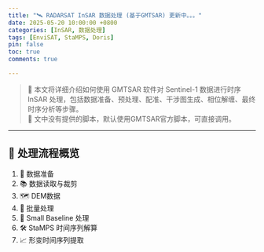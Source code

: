 ```yaml
---
title: "🛰️ RADARSAT InSAR 数据处理 (基于GMTSAR) 更新中。。。"
date: 2025-05-20 10:00:00 +0800
categories: [InSAR, 数据处理]
tags: [EnviSAT, StaMPS, Doris]
pin: false
toc: true
comments: true

---
```


> 🎯 本文将详细介绍如何使用 GMTSAR 软件对 Sentinel-1 数据进行时序 InSAR 处理，包括数据准备、预处理、配准、干涉图生成、相位解缠、最终时序分析等步骤。<br>
> 🤔 文中没有提供的脚本，默认使用GMTSAR官方脚本，可直接调用。

---
## 🧭 处理流程概览

1. 📁 数据准备  
2. 📚 数据读取与裁剪   
3. 🗺️ DEM数据  
4. 🌊 批量处理  
5. 🌈 Small Baseline 处理
6. 🛠️ StaMPS 时间序列解算
7. 📈 形变时间序列提取 